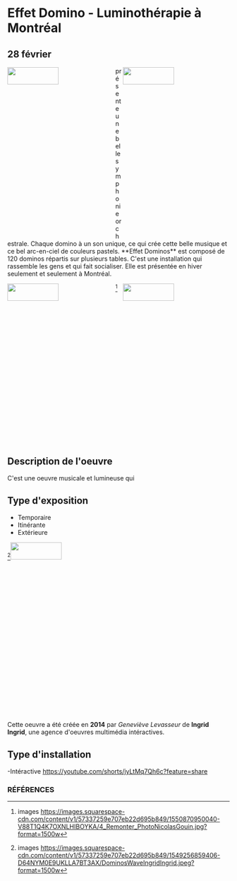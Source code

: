 # Effet Domino - Luminothérapie à Montréal
## 28 février
<img align="left" width="48%" height="10%" src="https://github.com/FOXTROTDELTALIMA/H23_V13_inspirations_LAFRENIERE/blob/main/fichier_Orale_Luminoth%C3%A9rapie/Images/Square-Victoria.png">
<img align="right" width="48%" height="10%" src="https://github.com/FOXTROTDELTALIMA/H23_V13_inspirations_LAFRENIERE/blob/main/fichier_Orale_Luminoth%C3%A9rapie/Images/dominos-lum.png">
présente une belle symphonie orchestrale. Chaque domino à un son unique, ce qui crée cette belle musique et ce bel arc-en-ciel de couleurs pastels. **Effet Dominos** est composé de 120 dominos répartis sur plusieurs tables. C'est une installation qui rassemble les gens et qui fait socialiser. Elle est présentée en hiver seulement et seulement à Montréal.

[^1]<img align="left" width="48%" height="10%" src="https://github.com/FOXTROTDELTALIMA/H23_V13_inspirations_LAFRENIERE/blob/main/fichier_Orale_Luminoth%C3%A9rapie/Images/4_Remonter_PhotoNicolasGouin.jpg">
<img align="right" width="48%" height="10%" src="https://github.com/FOXTROTDELTALIMA/H23_V13_inspirations_LAFRENIERE/blob/main/fichier_Orale_Luminoth%C3%A9rapie/Images/dominos-lum.png">

## Description de l'oeuvre
C'est une oeuvre musicale et lumineuse qui 
## Type d'exposition
- Temporaire
- Itinérante
- Extérieure

[^2]<img width="48%" height="10%" src="https://github.com/FOXTROTDELTALIMA/H23_V13_inspirations_LAFRENIERE/blob/main/fichier_Orale_Luminoth%C3%A9rapie/Images/DominosWaveIngridIngrid.jpeg">

Cette oeuvre a été créée en **2014** par _Geneviève Levasseur_ de **Ingrid Ingrid**, une agence d'oeuvres multimédia intéractives.
## Type d'installation
-Intéractive
https://youtube.com/shorts/jyLtMq7Qh6c?feature=share





### RÉFÉRENCES
[^1]: images https://images.squarespace-cdn.com/content/v1/57337259e707eb22d695b849/1550870950040-V88T1Q4K7OXNLHIBOYKA/4_Remonter_PhotoNicolasGouin.jpg?format=1500w
[^2]: images https://images.squarespace-cdn.com/content/v1/57337259e707eb22d695b849/1549256859406-D64NYM0E9UKLLA7BT3AX/DominosWaveIngridIngrid.jpeg?format=1500w
